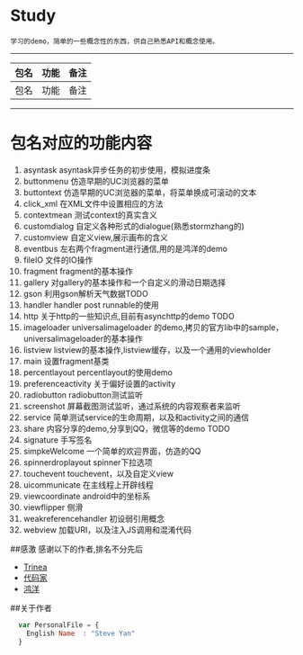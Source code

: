 # Study
    
    学习的demo，简单的一些概念性的东西，供自己熟悉API和概念使用。
    
---
| 包名        | 功能   |  备注  |
| --------    | -----: | :----: |
| 包名  |  功能 |  备注  |


-----------
# 包名对应的功能内容

1. asyntask asyntask异步任务的初步使用，模拟进度条
1. buttonmenu 仿造早期的UC浏览器的菜单
1. buttontext 仿造早期的UC浏览器的菜单，将菜单换成可滚动的文本
1. click_xml 在XML文件中设置相应的方法
1. contextmean 测试context的真实含义
1. customdialog 自定义各种形式的dialogue(熟悉stormzhang的)
1. customview 自定义view,展示画布的含义
1. eventbus   左右两个fragment进行通信,用的是鸿洋的demo
1. fileIO   文件的IO操作
1. fragment   fragment的基本操作
1. gallery   对gallery的基本操作和一个自定义的滑动日期选择
1. gson    利用gson解析天气数据TODO
1. handler    handler post runnable的使用
1. http    关于http的一些知识点,目前有asynchttp的demo TODO
1. imageloader    universalimageloader 的demo,拷贝的官方lib中的sample，universalimageloader的基本操作
1. listview   listview的基本操作,listview缓存，以及一个通用的viewholder 
1. main   设置fragment基类  
1. percentlayout   percentlayout的使用demo  
1. preferenceactivity   关于偏好设置的activity
1. radiobutton   radiobutton测试监听
1. screenshot    屏幕截图测试监听，通过系统的内容观察者来监听 
1. service   简单测试service的生命周期，以及和activity之间的通信
1. share   内容分享的demo,分享到QQ，微信等的demo TODO
1. signature   手写签名
1. simpkeWelcome   一个简单的欢迎界面，仿造的QQ 
1. spinnerdroplayout   spinner下拉选项 
1. touchevent   touchevent，以及自定义view 
1. uicommunicate   在主线程上开辟线程 
1. viewcoordinate   android中的坐标系
1. viewflipper   侧滑
1. weakreferencehandler   初设弱引用概念
1. webview   加载URI，以及注入JS调用和混淆代码






##感激
感谢以下的作者,排名不分先后

* [Trinea](https://github.com/Trinea) 
* [代码家](https://github.com/daimajia)
* [鸿洋](http://blog.csdn.net/lmj623565791)

##关于作者

```javascript
  var PersonalFile = {
    English Name  : "Steve Yan"
  }
```


